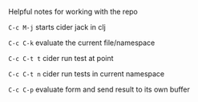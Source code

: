 Helpful notes for working with the repo

`C-c M-j` starts cider jack in clj

`C-c C-k` evaluate the current file/namespace

`C-c C-t t` cider run test at point

`C-c C-t n` cider run tests in current namespace

`C-c C-p` evaluate form and send result to its own buffer


